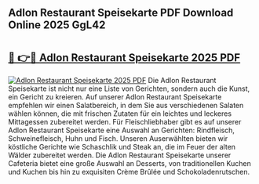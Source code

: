 ## Adlon Restaurant Speisekarte PDF Download Online 2025 GgL42

# <h2><a href="http://gcdu18.nevu.top/?p=Adlon+Restaurant+Speisekarte">🔗 👉🔴 Adlon Restaurant Speisekarte 2025 PDF</a></h2>

[![Adlon Restaurant Speisekarte 2025 PDF](https://i.imgur.com/dBaPXMq.png)](http://gcdu18.nevu.top/?p=Adlon+Restaurant+Speisekarte)
Die Adlon Restaurant Speisekarte ist nicht nur eine Liste von Gerichten, sondern auch die Kunst, ein Gericht zu kreieren. Auf unserer Adlon Restaurant Speisekarte empfehlen wir einen Salatbereich, in dem Sie aus verschiedenen Salaten wählen können, die mit frischen Zutaten für ein leichtes und leckeres Mittagessen zubereitet werden. Für Fleischliebhaber gibt es auf unserer Adlon Restaurant Speisekarte eine Auswahl an Gerichten: Rindfleisch, Schweinefleisch, Huhn und Fisch. Unseren Auserwählten bieten wir köstliche Gerichte wie Schaschlik und Steak an, die im Feuer der alten Wälder zubereitet werden. Die Adlon Restaurant Speisekarte unserer Cafeteria bietet eine große Auswahl an Desserts, von traditionellen Kuchen und Kuchen bis hin zu exquisiten Crème Brûlée und Schokoladenrutschen.
